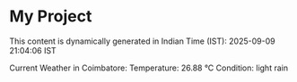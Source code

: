 # My Project

This content is dynamically generated in Indian Time (IST): 2025-09-09 21:04:06 IST


Current Weather in Coimbatore:
Temperature: 26.88 °C
Condition: light rain
